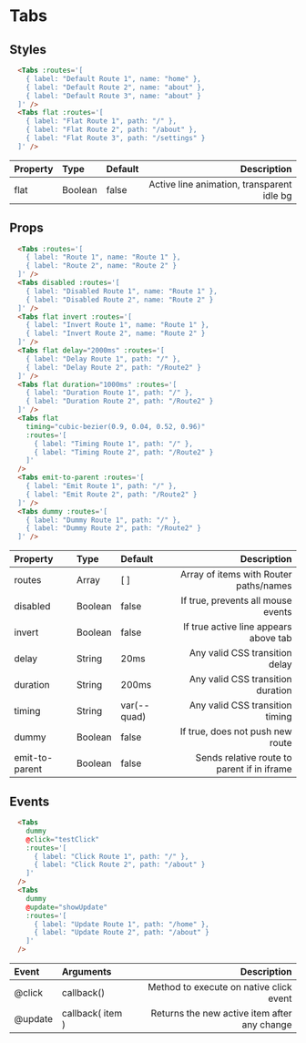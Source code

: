 # Tabs

## Styles 

```html
  <Tabs :routes='[
    { label: "Default Route 1", name: "home" },
    { label: "Default Route 2", name: "about" },
    { label: "Default Route 3", name: "about" }
  ]' />
  <Tabs flat :routes='[
    { label: "Flat Route 1", path: "/" },
    { label: "Flat Route 2", path: "/about" },
    { label: "Flat Route 3", path: "/settings" }
  ]' />
```

| Property | Type | Default | Description |
|:---|:---|:---| ---:|
| flat | Boolean | false | Active line animation, transparent idle bg |

## Props 

```html
  <Tabs :routes='[
    { label: "Route 1", name: "Route 1" },
    { label: "Route 2", name: "Route 2" }
  ]' />
  <Tabs disabled :routes='[
    { label: "Disabled Route 1", name: "Route 1" },
    { label: "Disabled Route 2", name: "Route 2" }
  ]' />
  <Tabs flat invert :routes='[
    { label: "Invert Route 1", name: "Route 1" },
    { label: "Invert Route 2", name: "Route 2" }
  ]' />
  <Tabs flat delay="2000ms" :routes='[
    { label: "Delay Route 1", path: "/" },
    { label: "Delay Route 2", path: "/Route2" }
  ]' />
  <Tabs flat duration="1000ms" :routes='[
    { label: "Duration Route 1", path: "/" },
    { label: "Duration Route 2", path: "/Route2" }
  ]' />
  <Tabs flat 
    timing="cubic-bezier(0.9, 0.04, 0.52, 0.96)" 
    :routes='[
      { label: "Timing Route 1", path: "/" },
      { label: "Timing Route 2", path: "/Route2" }
    ]' 
  />
  <Tabs emit-to-parent :routes='[
    { label: "Emit Route 1", path: "/" },
    { label: "Emit Route 2", path: "/Route2" }
  ]' />
  <Tabs dummy :routes='[
    { label: "Dummy Route 1", path: "/" },
    { label: "Dummy Route 2", path: "/Route2" }
  ]' />
```

| Property | Type | Default | Description |
|:---|:---|:---| ---:|
| routes | Array | [ ] | Array of items with Router paths/names |
| disabled | Boolean | false | If true, prevents all mouse events |
| invert | Boolean | false | If true active line appears above tab |
| delay | String | 20ms | Any valid CSS transition delay |
| duration | String | 200ms | Any valid CSS transition duration |
| timing | String | var(--quad) | Any valid CSS transition timing |
| dummy | Boolean | false | If true, does not push new route |
| emit-to-parent | Boolean | false | Sends relative route to parent if in iframe |

## Events 

```html
  <Tabs 
    dummy 
    @click="testClick"
    :routes='[
      { label: "Click Route 1", path: "/" },
      { label: "Click Route 2", path: "/about" }
    ]' 
  />
  <Tabs 
    dummy 
    @update="showUpdate"
    :routes='[
      { label: "Update Route 1", path: "/home" },
      { label: "Update Route 2", path: "/about" }
    ]' 
  />
```

| Event | Arguments | Description |
|:---|:---| ---:|
| @click | callback() | Method to execute on native click event |
| @update | callback( item ) | Returns the new active item after any change |

